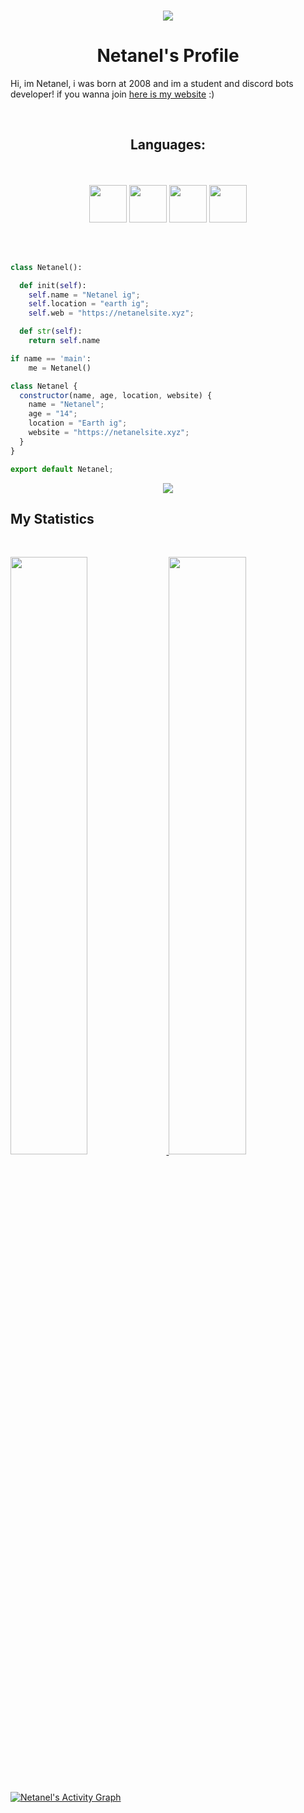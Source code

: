 <p align="center"><br>
    <a href="https://github.com/Netanel103">
      <img src="https://lanyard.cnrad.dev/api/880003677019062272"/>
       </a>
</p>

<h1 align="center">
  <b>Netanel's Profile</b>
</h1>

Hi, im Netanel, i was born at 2008 and im a student and discord bots developer!
if you wanna join <a href="https://netanelsite.xyz">here is my website</a> :)

<br>

<p>
<div align="center"><h2>Languages:</h2><br></br>
   <img width="60px" src="https://cdn.jsdelivr.net/gh/devicons/devicon/icons/python/python-original.svg" />

   <img width="60px" src="https://cdn.jsdelivr.net/gh/devicons/devicon/icons/html5/html5-original.svg" />
     
   <img width="60px" src="https://cdn.jsdelivr.net/gh/devicons/devicon/icons/css3/css3-original.svg" />
          
   <img width="60px" src="https://cdn.jsdelivr.net/gh/devicons/devicon/icons/javascript/javascript-original.svg" />
          
</div>
</p>
<br></br>

```python
class Netanel():

  def init(self):
    self.name = "Netanel ig";
    self.location = "earth ig";
    self.web = "https://netanelsite.xyz";

  def str(self):
    return self.name

if name == 'main':
    me = Netanel()
```

<!--
<div align="center">
  <a href="https://r3fl3x.tk">
    <img src="https://spotify-readme-theta-virid.vercel.app/api?scan=true&theme=dark" width="240px">
  </a>
</div>
-->


```javascript
class Netanel {
  constructor(name, age, location, website) {
    name = "Netanel";
    age = "14";
    location = "Earth ig";
    website = "https://netanelsite.xyz";
  }
}

export default Netanel;
```
<div align="center">
  <a href="https://r3fl3x.tk">
    <img src="https://readme-spotify-tingz.vercel.app/api/now-playing">
  </a>
</div>


## My Statistics

<br/>
<p align="left">
  <a href="https://netanelsite.xyz">
  <img width="49.5%" src="https://github-readme-stats.vercel.app/api?username=Netanel103&show_icons=true&theme=gruvbox&hide_border=true" />
    <img width="49.5%" src="https://github-readme-streak-stats.herokuapp.com/?user=Netanel103&theme=gruvbox&hide_border=true" />
  </a>
</p>
<br>

[![Netanel's Activity Graph](https://activity-graph.herokuapp.com/graph?username=Netanel&custom_title=Netanel's%20Graph&theme=gruvbox&bg_color=282828&hide_border=true&line=d1a01f&point=c58545)](https://netanelsite.xyz)
